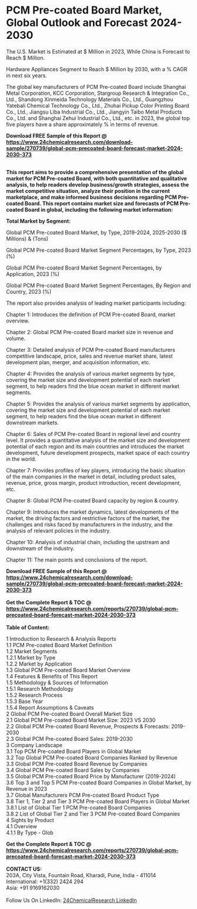 <h1>PCM Pre-coated Board Market, Global Outlook and Forecast 2024-2030</h1><p>
The U.S. Market is Estimated at $ Million in 2023, While China is Forecast to Reach $ Million.</p><p>
Hardware Appliances Segment to Reach $ Million by 2030, with a % CAGR in next six years.</p><p>
The global key manufacturers of PCM Pre-coated Board include Shanghai Metal Corporation, KCC Corporation, Stargroup Research &amp; Integration Co., Ltd., Shandong Xinmeida Technology Materials Co., Ltd., Guangzhou Yatebali Chemical Technology Co., Ltd., Zhuhai Pickup Color Printing Board Co., Ltd., Jiangsu Liba Industrial Co., Ltd., Jiangyin Taibo Metal Products Co., Ltd. and Shanghai Zehui Industrial Co., Ltd., etc. in 2023, the global top five players have a share approximately % in terms of revenue.</p><div><b>Download FREE Sample of this Report @ 
            <a href="https://www.24chemicalresearch.com/download-sample/270739/global-pcm-precoated-board-forecast-market-2024-2030-373">
            https://www.24chemicalresearch.com/download-sample/270739/global-pcm-precoated-board-forecast-market-2024-2030-373</a></b></div><br><p>
<strong>This report aims to provide a comprehensive presentation of the global market for PCM Pre-coated Board, with both quantitative and qualitative analysis, to help readers develop business/growth strategies, assess the market competitive situation, analyze their position in the current marketplace, and make informed business decisions regarding PCM Pre-coated Board. This report contains market size and forecasts of PCM Pre-coated Board in global, including the following market information:</strong>
</p><p>
<strong>Total Market by Segment:</strong></p><p>
Global PCM Pre-coated Board Market, by Type, 2019-2024, 2025-2030 ($ Millions) &amp; (Tons)</p><p>
Global PCM Pre-coated Board Market Segment Percentages, by Type, 2023 (%)</p><p>
</p><p>
Global PCM Pre-coated Board Market Segment Percentages, by Application, 2023 (%)</p><p>
</p><p>
Global PCM Pre-coated Board Market Segment Percentages, By Region and Country, 2023 (%)</p><p>
</p><p>
The report also provides analysis of leading market participants including:</p><p>
</p><p>
</p><p>
Chapter 1: Introduces the definition of PCM Pre-coated Board, market overview.</p><p>
Chapter 2: Global PCM Pre-coated Board market size in revenue and volume.</p><p>
Chapter 3: Detailed analysis of PCM Pre-coated Board manufacturers competitive landscape, price, sales and revenue market share, latest development plan, merger, and acquisition information, etc.</p><p>
Chapter 4: Provides the analysis of various market segments by type, covering the market size and development potential of each market segment, to help readers find the blue ocean market in different market segments.</p><p>
Chapter 5: Provides the analysis of various market segments by application, covering the market size and development potential of each market segment, to help readers find the blue ocean market in different downstream markets.</p><p>
Chapter 6: Sales of PCM Pre-coated Board in regional level and country level. It provides a quantitative analysis of the market size and development potential of each region and its main countries and introduces the market development, future development prospects, market space of each country in the world.</p><p>
Chapter 7: Provides profiles of key players, introducing the basic situation of the main companies in the market in detail, including product sales, revenue, price, gross margin, product introduction, recent development, etc.</p><p>
Chapter 8: Global PCM Pre-coated Board capacity by region &amp; country.</p><p>
Chapter 9: Introduces the market dynamics, latest developments of the market, the driving factors and restrictive factors of the market, the challenges and risks faced by manufacturers in the industry, and the analysis of relevant policies in the industry.</p><p>
Chapter 10: Analysis of industrial chain, including the upstream and downstream of the industry.</p><p>
Chapter 11: The main points and conclusions of the report.</p><div><b>Download FREE Sample of this Report @ 
            <a href="https://www.24chemicalresearch.com/download-sample/270739/global-pcm-precoated-board-forecast-market-2024-2030-373">
            https://www.24chemicalresearch.com/download-sample/270739/global-pcm-precoated-board-forecast-market-2024-2030-373</a></b></div><br><div><b>Get the Complete Report & TOC @ 
            <a href="https://www.24chemicalresearch.com/reports/270739/global-pcm-precoated-board-forecast-market-2024-2030-373">
            https://www.24chemicalresearch.com/reports/270739/global-pcm-precoated-board-forecast-market-2024-2030-373</a></b></div><br>
            <b>Table of Content:</b><p>1 Introduction to Research & Analysis Reports<br />
    1.1 PCM Pre-coated Board Market Definition<br />
    1.2 Market Segments<br />
        1.2.1 Market by Type<br />
        1.2.2 Market by Application<br />
    1.3 Global PCM Pre-coated Board Market Overview<br />
    1.4 Features & Benefits of This Report<br />
    1.5 Methodology & Sources of Information<br />
        1.5.1 Research Methodology<br />
        1.5.2 Research Process<br />
        1.5.3 Base Year<br />
        1.5.4 Report Assumptions & Caveats<br />
2 Global PCM Pre-coated Board Overall Market Size<br />
    2.1 Global PCM Pre-coated Board Market Size: 2023 VS 2030<br />
    2.2 Global PCM Pre-coated Board Revenue, Prospects & Forecasts: 2019-2030<br />
    2.3 Global PCM Pre-coated Board Sales: 2019-2030<br />
3 Company Landscape<br />
    3.1 Top PCM Pre-coated Board Players in Global Market<br />
    3.2 Top Global PCM Pre-coated Board Companies Ranked by Revenue<br />
    3.3 Global PCM Pre-coated Board Revenue by Companies<br />
    3.4 Global PCM Pre-coated Board Sales by Companies<br />
    3.5 Global PCM Pre-coated Board Price by Manufacturer (2019-2024)<br />
    3.6 Top 3 and Top 5 PCM Pre-coated Board Companies in Global Market, by Revenue in 2023<br />
    3.7 Global Manufacturers PCM Pre-coated Board Product Type<br />
    3.8 Tier 1, Tier 2 and Tier 3 PCM Pre-coated Board Players in Global Market<br />
        3.8.1 List of Global Tier 1 PCM Pre-coated Board Companies<br />
        3.8.2 List of Global Tier 2 and Tier 3 PCM Pre-coated Board Companies<br />
4 Sights by Product<br />
    4.1 Overview<br />
        4.1.1 By Type - Glob</p><div><b>Get the Complete Report & TOC @ 
            <a href="https://www.24chemicalresearch.com/reports/270739/global-pcm-precoated-board-forecast-market-2024-2030-373">
            https://www.24chemicalresearch.com/reports/270739/global-pcm-precoated-board-forecast-market-2024-2030-373</a></b></div><br><b>CONTACT US:</b><br>
            203A, City Vista, Fountain Road, Kharadi, Pune, India - 411014<br>
            International: +1(332) 2424 294<br>
            Asia: +91 9169162030 <br><br>
            Follow Us On LinkedIn: <a href="https://www.linkedin.com/company/24chemicalresearch/">24ChemicalResearch LinkedIn</a>